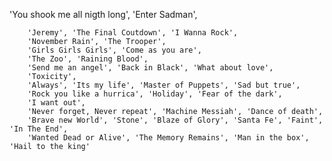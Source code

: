 'You shook me all nigth long', 'Enter Sadman', 

        'Jeremy', 'The Final Coutdown', 'I Wanna Rock', 
        'November Rain', 'The Trooper',
        'Girls Girls Girls', 'Come as you are', 
        'The Zoo', 'Raining Blood',
        'Send me an angel', 'Back in Black', 'What about love', 
        'Toxicity',
        'Always', 'Its my life', 'Master of Puppets', 'Sad but true',
        'Rock you like a hurrica', 'Holiday', 'Fear of the dark', 
        'I want out',
        'Never forget, Never repeat', 'Machine Messiah', 'Dance of death',
        'Brave new World', 'Stone', 'Blaze of Glory', 'Santa Fe', 'Faint', 'In The End',
        'Wanted Dead or Alive', 'The Memory Remains', 'Man in the box', 'Hail to the king'